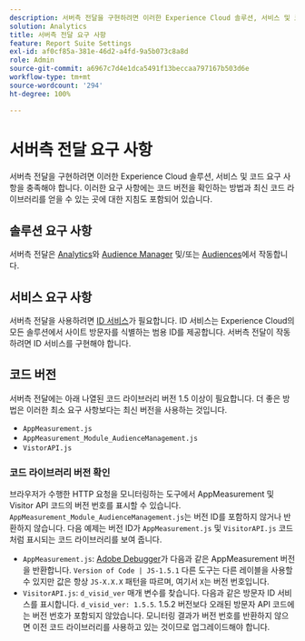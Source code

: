 ```yaml
---
description: 서버측 전달을 구현하려면 이러한 Experience Cloud 솔루션, 서비스 및 코드 요구 사항을 충족해야 합니다. 이러한 요구 사항에는 코드 버전을 확인하는 방법과 최신 코드 라이브러리를 얻을 수 있는 곳에 대한 지침도 포함되어 있습니다.
solution: Analytics
title: 서버측 전달 요구 사항
feature: Report Suite Settings
exl-id: af0cf85a-381e-46d2-a4fd-9a5b073c8a8d
role: Admin
source-git-commit: a6967c7d4e1dca5491f13beccaa797167b503d6e
workflow-type: tm+mt
source-wordcount: '294'
ht-degree: 100%

---
```


# 서버측 전달 요구 사항

서버측 전달을 구현하려면 이러한 Experience Cloud 솔루션, 서비스 및 코드 요구 사항을 충족해야 합니다. 이러한 요구 사항에는 코드 버전을 확인하는 방법과 최신 코드 라이브러리를 얻을 수 있는 곳에 대한 지침도 포함되어 있습니다.

## 솔루션 요구 사항

서버측 전달은 [Analytics](https://www.adobe.com/kr/data-analytics-cloud/analytics.html)와 [Audience Manager](https://www.adobe.com/kr/data-analytics-cloud/audience-manager.html) 및/또는 [Audiences](https://experienceleague.adobe.com/docs/core-services/interface/audiences/audience-library.html)에서 작동합니다.

## 서비스 요구 사항

서버측 전달을 사용하려면 [ID 서비스](https://experienceleague.adobe.com/docs/id-service/using/home.html)가 필요합니다. ID 서비스는 Experience Cloud의 모든 솔루션에서 사이트 방문자를 식별하는 범용 ID를 제공합니다. 서버측 전달이 작동하려면 ID 서비스를 구현해야 합니다.

## 코드 버전

서버측 전달에는 아래 나열된 코드 라이브러리 버전 1.5 이상이 필요합니다. 더 좋은 방법은 이러한 최소 요구 사항보다는 최신 버전을 사용하는 것입니다.

* `AppMeasurement.js`
* `AppMeasurement_Module_AudienceManagement.js`
* `VistorAPI.js`

### 코드 라이브러리 버전 확인

브라우저가 수행한 HTTP 요청을 모니터링하는 도구에서 AppMeasurement 및 Visitor API 코드의 버전 번호를 표시할 수 있습니다. `AppMeasurement_Module_AudienceManagement.js`는 버전 ID를 포함하지 않거나 반환하지 않습니다. 다음 예제는 버전 ID가 `AppMeasurement.js` 및 `VisitorAPI.js` 코드처럼 표시되는 코드 라이브러리를 보여 줍니다.

* `AppMeasurement.js`: [Adobe Debugger](/help/implement/validate/debugger.md)가 다음과 같은 AppMeasurement 버전을 반환합니다. `Version of Code | JS-1.5.1` 다른 도구는 다른 레이블을 사용할 수 있지만 값은 항상 `JS-X.X.X` 패턴을 따르며, 여기서 `X`는 버전 번호입니다.
* `VisitorAPI.js`: `d_visid_ver` 매개 변수를 찾습니다. 다음과 같은 방문자 ID 서비스를 표시합니다. `d_visid_ver: 1.5.5`. 1.5.2 버전보다 오래된 방문자 API 코드에는 버전 번호가 포함되지 않았습니다. 모니터링 결과가 버전 번호를 반환하지 않으면 이전 코드 라이브러리를 사용하고 있는 것이므로 업그레이드해야 합니다.
